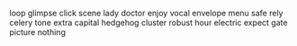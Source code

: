 loop glimpse click scene lady doctor enjoy vocal envelope menu safe rely celery tone extra capital hedgehog cluster robust hour electric expect gate picture nothing
